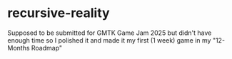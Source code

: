 # recursive-reality
Supposed to be submitted for GMTK Game Jam 2025 but didn't have enough time so I polished it and made it my first (1 week) game in my "12-Months Roadmap"
